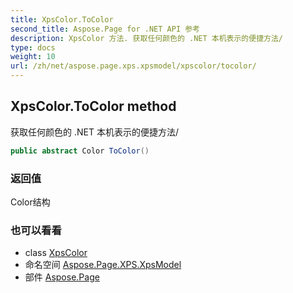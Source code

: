 ```yaml
---
title: XpsColor.ToColor
second_title: Aspose.Page for .NET API 参考
description: XpsColor 方法. 获取任何颜色的 .NET 本机表示的便捷方法/
type: docs
weight: 10
url: /zh/net/aspose.page.xps.xpsmodel/xpscolor/tocolor/
---
```

## XpsColor.ToColor method

获取任何颜色的 .NET 本机表示的便捷方法/

```csharp
public abstract Color ToColor()
```

### 返回值

Color结构

### 也可以看看

* class [XpsColor](../)
* 命名空间 [Aspose.Page.XPS.XpsModel](../../xpscolor/)
* 部件 [Aspose.Page](../../../)


